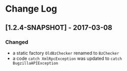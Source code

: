 # Change Log

## [1.2.4-SNAPSHOT] - 2017-03-08

### Changed

- a static factory `OldBzChecker` renamed to `BzChecker`
- a code `catch XmlRpcException` was updated to `catch BugzillaAPIException`
